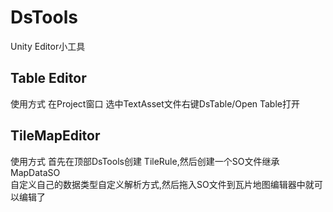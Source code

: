 # DsTools
Unity Editor小工具  
## Table Editor  
使用方式 在Project窗口 选中TextAsset文件右键DsTable/Open Table打开  
## TileMapEditor  
使用方式 首先在顶部DsTools创建 TileRule,然后创建一个SO文件继承 MapDataSO  
自定义自己的数据类型自定义解析方式,然后拖入SO文件到瓦片地图编辑器中就可以编辑了  
